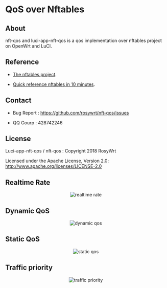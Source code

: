 # QoS over Nftables

## About
nft-qos and luci-app-nft-qos is a qos implementation over nftables project on OpenWrt and LuCI.

## Reference
* [The nftables project](https://netfilter.org/projects/nftables/index.html).

* [Quick reference nftables in 10 minutes](https://wiki.nftables.org/wiki-nftables/index.php/Quick_reference-nftables_in_10_minutes).

## Contact
* Bug Report : https://github.com/rosywrt/nft-qos/issues

* QQ Gourp : 428742246

## License

Luci-app-nft-qos / nft-qos : Copyright 2018 RosyWrt

Licensed under the Apache License, Version 2.0: http://www.apache.org/licenses/LICENSE-2.0

## Realtime Rate
<div align=center><img src="https://raw.githubusercontent.com/rosywrt/nft-qos/master/previews/realtime-rate.gif" alt="realtime rate"/></div>

## Dynamic QoS
<div align=center><img src="https://raw.githubusercontent.com/rosywrt/nft-qos/master/previews/dynamic-qos.png" alt="dynamic qos"/></div>

## Static QoS
<div align=center><img src="https://raw.githubusercontent.com/rosywrt/nft-qos/master/previews/static-qos.png" alt="static qos"/></div>

## Traffic priority
<div align=center><img src="https://raw.githubusercontent.com/rosywrt/nft-qos/master/previews/traffic-priority.png" alt="traffic priority"/></div>